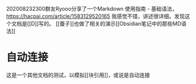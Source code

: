202008232300群友Ryooo分享了一个Markdown 使用指南 - 基础语法，https://hacpai.com/article/1583129520165
我感觉不错，讲述很详细。发现这个文档是[[D]]写的。
[[蚕子]]也做了相关的演示[[Obsidian笔记中的那些MD语法]]

# 自动连接
这是一个其他文档的测试，以模拟[[块引用]]，或说是自动连接